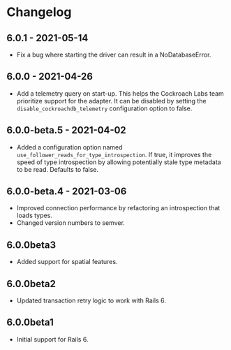 # Changelog

## 6.0.1 - 2021-05-14

- Fix a bug where starting the driver can result in a NoDatabaseError.

## 6.0.0 - 2021-04-26

- Add a telemetry query on start-up. This helps the Cockroach Labs team
  prioritize support for the adapter. It can be disabled by setting the
  `disable_cockroachdb_telemetry` configuration option to false.

## 6.0.0-beta.5 - 2021-04-02

- Added a configuration option named `use_follower_reads_for_type_introspection`.
  If true, it improves the speed of type introspection by allowing potentially stale
  type metadata to be read. Defaults to false.

## 6.0.0-beta.4 - 2021-03-06

- Improved connection performance by refactoring an introspection
  that loads types.
- Changed version numbers to semver.

## 6.0.0beta3

- Added support for spatial features.

## 6.0.0beta2

- Updated transaction retry logic to work with Rails 6.

## 6.0.0beta1

- Initial support for Rails 6.
